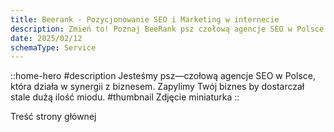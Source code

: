 ```yaml
---
title: Beerank - Pozycjonowanie SEO i Marketing w internecie
description: Zmień to! Poznaj BeeRank psz czołową agencje SEO w Polsce. Która działa w synergii z biznesem. Pozwól działać marketingowym pszczołom. Zapylimy Twój biznes
date: 2025/02/12
schemaType: Service
---
```


::home-hero
#description
Jesteśmy psz—czołową agencje SEO  w Polsce, która działa w synergii  z biznesem. Zapylimy Twój biznes by dostarczał stale dużą ilość miodu.
#thumbnail
Zdjęcie miniaturka
::

Treść strony głównej
